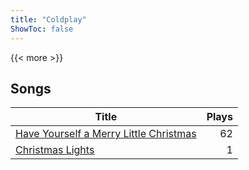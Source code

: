 ```yaml
---
title: "Coldplay"
ShowToc: false
---
```


{{< more >}}

## Songs
Title | Plays 
----- | -----: 
[Have Yourself a Merry Little Christmas](/songs/have-yourself-a-merry-little-christmas) | 62
[Christmas Lights](/songs/christmas-lights) | 1

